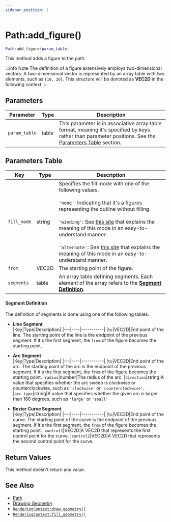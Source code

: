 ```yaml
---
sidebar_position: 1
---
```


# Path:add_figure()
```lua
Path:add_figure(param_table)
```
This method adds a figure to the path.

:::info Note
The definition of a figure extensively employs two-dimensional vectors.
A two-dimensional vector is represented by an array table with two elements, such as `{10, 20}`. 
This structure will be denoted as **VEC2D** in the following context.
:::


## Parameters
|Parameter|Type|Description|
|-|-|-|
|`param_table`|table|This parameter is in associative array table format, meaning it's specified by keys rather than parameter positions. See the [Parameters Table](#parameters-table) section.|


## Parameters Table
|Key|Type|Description|
|-|-|-|
|`fill_mode`|string|Specifies the fill mode with one of the following values.<br/><br/>`'none'`: Indicating that it's a figures representing the outline without filling.<br/><br/>`'winding'`: See [this site](https://learn.microsoft.com/en-us/windows/win32/api/d2d1/ne-d2d1-d2d1_fill_mode#remarks) that explains the meaning of this mode in an easy-to-understand manner.<br/><br/>`'alternate'`: See [this site](https://learn.microsoft.com/en-us/windows/win32/api/d2d1/ne-d2d1-d2d1_fill_mode#remarks) that explains the meaning of this mode in an easy-to-understand manner.
|`from`|VEC2D|The starting point of the figure.
|`segments`|table|An array table defining segments. Each element of the array refers to the [**Segment Definition**](#segment-definition).

#### Segment Definition
The definition of segments is done using one of the following tables.

- **Line Segment**<br/>
    |Key|Type|Description|
    |---|----|-----------|
    |`to`|VEC2D|End point of the line. The starting point of the line is the endpoint of the previous segment. If it's the first segment, the `from` of the figure becomes the starting point.

- **Arc Segment**<br/>
    |Key|Type|Description|
    |---|----|-----------|
    |`to`|VEC2D|End point of the arc. The starting point of the arc is the endpoint of the previous segment. If it's the first segment, the `from` of the figure becomes the starting point.
    |`radius`|number|The radius of the arc.
    |`direction`|string|A value that specifies whether the arc sweep is clockwise or counterclockwise, such as `'clockwise'` or `'counterclockwise'`.
    |`arc_type`|string|A value that specifies whether the given arc is larger than 180 degrees, such as `'large'` or `'small'`

- **Bezier Curve Segment**<br/>
    |Key|Type|Description|
    |---|----|-----------|
    |`to`|VEC2D|End point of the curve. The starting point of the curve is the endpoint of the previous segment. If it's the first segment, the `from` of the figure becomes the starting point.
    |`control1`|VEC2D|A VEC2D that represents the first control point for the curve.
    |`control2`|VEC2D|A VEC2D that represents the second control point for the curve.


## Return Values
This method doesn't return any value.

## See Also
- [Path](/guide/graphics#path)
- [Drawing Geometry](/guide/graphics#drawing-geometry)
- [`RenderingContext:draw_geometry()`](/libs/graphics/RenderingContext/RenderingContext-draw_geometry)
- [`RenderingContext:fill_geometry()`](/libs/graphics/RenderingContext/RenderingContext-fill_geometry)
